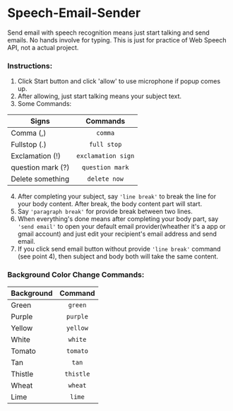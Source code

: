 # Speech-Email-Sender
Send email with speech recognition means just start talking and send emails. No hands involve for typing. This is just for practice of Web Speech API, not a actual project.

### Instructions: 

1. Click Start button and click 'allow' to use microphone if popup comes up.
2. After allowing, just start talking means your subject text.
3. Some Commands:

| Signs             | Commands
| ----------------- |:--------:
| Comma (,)         | `comma`
| Fullstop (.)      | `full stop` 
| Exclamation (!)   | `exclamation sign`
| question mark (?) | `question mark`
| Delete something  | `delete now`

4. After completing your subject, say `'line break'` to break the line for your body content. After break, the body content part will start.
5. Say `'paragraph break'` for provide break between two lines.
6. When everything's done means after completing your body part, say `'send email'` to open your default email provider(wheather it's a app or gmail account) and just edit your recipient's email address and send email.
7. If you click send email button without provide `'line break'` command (see point 4), then subject and body both will take the same content.

### Background Color Change Commands:
  
| Background        | Command           
| ------------- |:-------------:
| Green    | `green` 
| Purple   | `purple`     
| Yellow   | `yellow` 
| White    | `white` 
| Tomato   | `tomato` 
| Tan      | `tan` 
| Thistle  | `thistle` 
| Wheat    | `wheat` 
| Lime     | `lime` 
